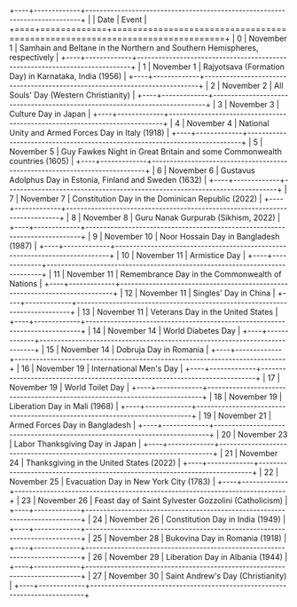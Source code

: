 +----+-------------+----------------------------------------------------------------------------+
|    | Date        | Event                                                                      |
+====+=============+============================================================================+
|  0 | November 1  | Samhain and Beltane in the Northern and Southern Hemispheres, respectively |
+----+-------------+----------------------------------------------------------------------------+
|  1 | November 1  | Rajyotsava (Formation Day) in Karnataka, India (1956)                      |
+----+-------------+----------------------------------------------------------------------------+
|  2 | November 2  | All Souls' Day (Western Christianity)                                      |
+----+-------------+----------------------------------------------------------------------------+
|  3 | November 3  | Culture Day in Japan                                                       |
+----+-------------+----------------------------------------------------------------------------+
|  4 | November 4  | National Unity and Armed Forces Day in Italy (1918)                        |
+----+-------------+----------------------------------------------------------------------------+
|  5 | November 5  | Guy Fawkes Night in Great Britain and some Commonwealth countries (1605)   |
+----+-------------+----------------------------------------------------------------------------+
|  6 | November 6  | Gustavus Adolphus Day in Estonia, Finland and Sweden (1632)                |
+----+-------------+----------------------------------------------------------------------------+
|  7 | November 7  | Constitution Day in the Dominican Republic (2022)                          |
+----+-------------+----------------------------------------------------------------------------+
|  8 | November 8  | Guru Nanak Gurpurab (Sikhism, 2022)                                        |
+----+-------------+----------------------------------------------------------------------------+
|  9 | November 10 | Noor Hossain Day in Bangladesh (1987)                                      |
+----+-------------+----------------------------------------------------------------------------+
| 10 | November 11 | Armistice Day                                                              |
+----+-------------+----------------------------------------------------------------------------+
| 11 | November 11 | Remembrance Day in the Commonwealth of Nations                             |
+----+-------------+----------------------------------------------------------------------------+
| 12 | November 11 | Singles' Day in China                                                      |
+----+-------------+----------------------------------------------------------------------------+
| 13 | November 11 | Veterans Day in the United States                                          |
+----+-------------+----------------------------------------------------------------------------+
| 14 | November 14 | World Diabetes Day                                                         |
+----+-------------+----------------------------------------------------------------------------+
| 15 | November 14 | Dobruja Day in Romania                                                     |
+----+-------------+----------------------------------------------------------------------------+
| 16 | November 19 | International Men's Day                                                    |
+----+-------------+----------------------------------------------------------------------------+
| 17 | November 19 | World Toilet Day                                                           |
+----+-------------+----------------------------------------------------------------------------+
| 18 | November 19 | Liberation Day in Mali (1968)                                              |
+----+-------------+----------------------------------------------------------------------------+
| 19 | November 21 | Armed Forces Day in Bangladesh                                             |
+----+-------------+----------------------------------------------------------------------------+
| 20 | November 23 | Labor Thanksgiving Day in Japan                                            |
+----+-------------+----------------------------------------------------------------------------+
| 21 | November 24 | Thanksgiving in the United States (2022)                                   |
+----+-------------+----------------------------------------------------------------------------+
| 22 | November 25 | Evacuation Day in New York City (1783)                                     |
+----+-------------+----------------------------------------------------------------------------+
| 23 | November 26 | Feast day of Saint Sylvester Gozzolini (Catholicism)                       |
+----+-------------+----------------------------------------------------------------------------+
| 24 | November 26 | Constitution Day in India (1949)                                           |
+----+-------------+----------------------------------------------------------------------------+
| 25 | November 28 | Bukovina Day in Romania (1918)                                             |
+----+-------------+----------------------------------------------------------------------------+
| 26 | November 29 | Liberation Day in Albania (1944)                                           |
+----+-------------+----------------------------------------------------------------------------+
| 27 | November 30 | Saint Andrew's Day (Christianity)                                          |
+----+-------------+----------------------------------------------------------------------------+